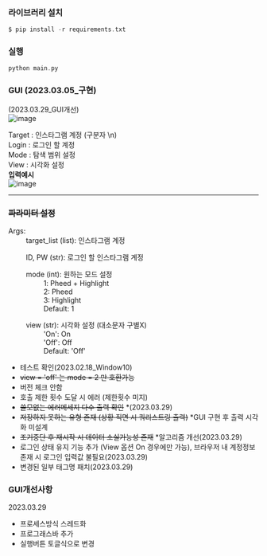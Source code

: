 ### 라이브러리 설치
```c
$ pip install -r requirements.txt
```

### 실행
```c
python main.py
```
### GUI (2023.03.05_구현)
(2023.03.29_GUI개선)  
![image](https://user-images.githubusercontent.com/112064615/228324792-9cb8c969-7019-4ec0-9dd6-5d9037a1fd5e.png)

Target : 인스타그램 계정 (구분자 \n)  
Login : 로그인 할 계정  
Mode : 탐색 범위 설정  
View : 시각화 설정  
**입력예시**  
![image](https://user-images.githubusercontent.com/112064615/222964064-bb66f661-16db-4bef-add8-4fb4e774d1b6.png)

---
### ~~파라미터 설정~~  
Args:  
&nbsp;&nbsp;&nbsp;&nbsp;&nbsp;&nbsp;&nbsp;&nbsp;
target_list (list): 인스타그램 계정  

&nbsp;&nbsp;&nbsp;&nbsp;&nbsp;&nbsp;&nbsp;&nbsp;
ID, PW (str): 로그인 할 인스타그램 계정  

&nbsp;&nbsp;&nbsp;&nbsp;&nbsp;&nbsp;&nbsp;&nbsp;
mode (int): 원하는 모드 설정  
&nbsp;&nbsp;&nbsp;&nbsp;&nbsp;&nbsp;&nbsp;&nbsp;
&nbsp;&nbsp;&nbsp;&nbsp;&nbsp;&nbsp;&nbsp;&nbsp;
1: Pheed + Highlight  
&nbsp;&nbsp;&nbsp;&nbsp;&nbsp;&nbsp;&nbsp;&nbsp;
&nbsp;&nbsp;&nbsp;&nbsp;&nbsp;&nbsp;&nbsp;&nbsp;
2: Pheed  
&nbsp;&nbsp;&nbsp;&nbsp;&nbsp;&nbsp;&nbsp;&nbsp;
&nbsp;&nbsp;&nbsp;&nbsp;&nbsp;&nbsp;&nbsp;&nbsp;
3: Highlight  
&nbsp;&nbsp;&nbsp;&nbsp;&nbsp;&nbsp;&nbsp;&nbsp;
&nbsp;&nbsp;&nbsp;&nbsp;&nbsp;&nbsp;&nbsp;&nbsp;
Default: 1  

&nbsp;&nbsp;&nbsp;&nbsp;&nbsp;&nbsp;&nbsp;&nbsp;
view (str): 시각화 설정 (대소문자 구별X)  
&nbsp;&nbsp;&nbsp;&nbsp;&nbsp;&nbsp;&nbsp;&nbsp;
&nbsp;&nbsp;&nbsp;&nbsp;&nbsp;&nbsp;&nbsp;&nbsp;
'On': On  
&nbsp;&nbsp;&nbsp;&nbsp;&nbsp;&nbsp;&nbsp;&nbsp;
&nbsp;&nbsp;&nbsp;&nbsp;&nbsp;&nbsp;&nbsp;&nbsp;
'Off': Off  
&nbsp;&nbsp;&nbsp;&nbsp;&nbsp;&nbsp;&nbsp;&nbsp;
&nbsp;&nbsp;&nbsp;&nbsp;&nbsp;&nbsp;&nbsp;&nbsp;
Default: 'Off'  

+ 테스트 확인(2023.02.18_Window10)
+ ~~view = 'off' 는 mode = 2 만 호환가능~~
+ 버전 체크 안함
+ 호출 제한 횟수 도달 시 에러 (제한횟수 미지)
+ ~~쓸모없는 에러메세지 다수 출력 확인~~ *(2023.03.29)
+ ~~저장하지 못하는 유형 존재 (상황 직면 시 쿼리스트링 출력)~~ *GUI 구현 후 출력 시각화 미설계
+ ~~조기중단 후 재시작 시 데이터 소실가능성 존재~~ *알고리즘 개선(2023.03.29)
+ 로그인 상태 유지 기능 추가 (View 옵션 On 경우에만 가능), 브라우저 내 계정정보 존재 시 로그인 입력값 불필요(2023.03.29)
+ 변경된 일부 태그명 패치(2023.03.29)

### GUI개선사항
2023.03.29
+ 프로세스방식 스레드화
+ 프로그래스바 추가
+ 실행버튼 토글식으로 변경
